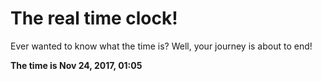 # The real time clock!

Ever wanted to know what the time is? Well, your journey is about to end!

**The time is Nov 24, 2017, 01:05**